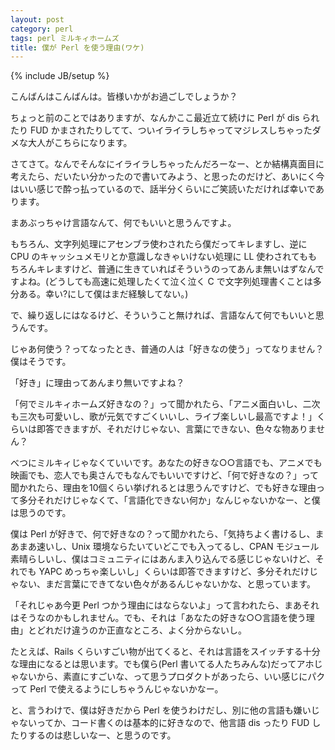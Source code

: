 ```yaml
---
layout: post
category: perl
tags: perl ミルキィホームズ
title: 僕が Perl を使う理由(ワケ)
---
```

{% include JB/setup %}

こんばんはこんばんは。皆様いかがお過ごしでしょうか？

ちょっと前のことではありますが、なんかここ最近立て続けに Perl が dis られたり FUD かまされたりしてて、ついイライラしちゃってマジレスしちゃったダメな大人がこちらになります。

さてさて。なんでそんなにイライラしちゃったんだろーなー、とか結構真面目に考えたら、だいたい分かったので書いてみよう、と思ったのだけど、あいにく今はいい感じで酔っ払っているので、話半分くらいにご笑読いただければ幸いであります。

まあぶっちゃけ言語なんて、何でもいいと思うんですよ。

もちろん、文字列処理にアセンブラ使わされたら僕だってキレますし、逆に CPU のキャッシュメモリとか意識しなきゃいけない処理に LL 使わされてももちろんキレますけど、普通に生きていればそういうのってあんま無いはずなんですよね。(どうしても高速に処理したくて泣く泣く C で文字列処理書くことは多分ある。幸い?にして僕はまだ経験してない。)

で、繰り返しにはなるけど、そういうこと無ければ、言語なんて何でもいいと思うんです。

じゃあ何使う？ってなったとき、普通の人は「好きなの使う」ってなりません？僕はそうです。

「好き」に理由ってあんまり無いですよね？

「何でミルキィホームズ好きなの？」って聞かれたら、「アニメ面白いし、二次も三次も可愛いし、歌が元気ですごくいいし、ライブ楽しいし最高ですよ！」くらいは即答できますが、それだけじゃない、言葉にできない、色々な物ありません？

べつにミルキィじゃなくていいです。あなたの好きな○○言語でも、アニメでも映画でも、恋人でも奥さんでもなんでもいいですけど、「何で好きなの？」って聞かれたら、理由を10個くらい挙げれるとは思うんですけど、でも好きな理由って多分それだけじゃなくて、「言語化できない何か」なんじゃないかなー、と僕は思うのです。

僕は Perl が好きで、何で好きなの？って聞かれたら、「気持ちよく書けるし、まあまあ速いし、Unix 環境ならたいていどこでも入ってるし、CPAN モジュール素晴らしいし、僕はコミュニティにはあんま入り込んでる感じじゃないけど、それでも YAPC めっちゃ楽しいし」くらいは即答できますけど、多分それだけじゃない、まだ言葉にできてない色々があるんじゃないかな、と思っています。

「それじゃあ今更 Perl つかう理由にはならないよ」って言われたら、まあそれはそうなのかもしれません。でも、それは「あなたの好きな○○言語を使う理由」とどれだけ違うのか正直なところ、よく分からないし。

たとえば、Rails くらいすごい物が出てくると、それは言語をスイッチする十分な理由になるとは思います。でも僕ら(Perl 書いてる人たちみんな)だってアホじゃないから、素直にすごいな、って思うプロダクトがあったら、いい感じにパクって Perl で使えるようにしちゃうんじゃないかなー。

と、言うわけで、僕は好きだから Perl を使うわけだし、別に他の言語も嫌いじゃないってか、コード書くのは基本的に好きなので、他言語 dis ったり FUD したりするのは悲しいなー、と思うのです。
